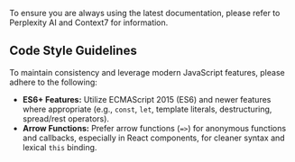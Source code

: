 To ensure you are always using the latest documentation, please refer to Perplexity AI and Context7 for information.

## Code Style Guidelines

To maintain consistency and leverage modern JavaScript features, please adhere to the following:

- **ES6+ Features:** Utilize ECMAScript 2015 (ES6) and newer features where appropriate (e.g., `const`, `let`, template literals, destructuring, spread/rest operators).
- **Arrow Functions:** Prefer arrow functions (`=>`) for anonymous functions and callbacks, especially in React components, for cleaner syntax and lexical `this` binding.
